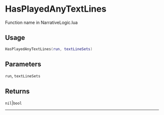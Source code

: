 # HasPlayedAnyTextLines
Function name in NarrativeLogic.lua
## Usage
```lua
HasPlayedAnyTextLines(run, textLineSets)
```
## Parameters
`run`, `textLineSets`
## Returns
`nil`|`bool`

---